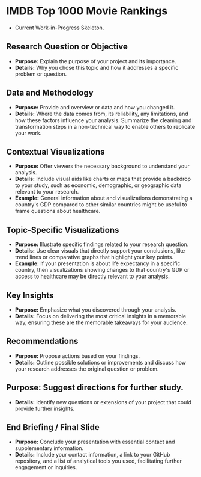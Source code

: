 # IMDB Top 1000 Movie Rankings

* Current Work-in-Progress Skeleton.

## Research Question or Objective
* **Purpose:** Explain the purpose of your project and its importance.
* **Details:** Why you chose this topic and how it addresses a specific problem or question.

## Data and Methodology
* **Purpose:** Provide and overview or data and how you changed it.
* **Details:** Where the data comes from, its reliability, any limitations, and how these factors influence your analysis. Summarize the cleaning and transformation steps in a non-technical way to enable others to replicate your work.

## Contextual Visualizations
* **Purpose:** Offer viewers the necessary background to understand your analysis.
* **Details:** Include visual aids like charts or maps that provide a backdrop to your study, such as economic, demographic, or geographic data relevant to your research.
* **Example:** General information about and visualizations demonstrating a country's GDP compared to other similar countries might be useful to frame questions about healthcare.

## Topic-Specific Visualizations
* **Purpose:** Illustrate specific findings related to your research question.
* **Details:** Use clear visuals that directly support your conclusions, like trend lines or comparative graphs that highlight your key points.
* **Example:** If your presentation is about life expectancy in a specific country, then visualizations showing changes to that country's GDP or access to healthcare may be directly relevant to your analysis.

## Key Insights
* **Purpose:** Emphasize what you discovered through your analysis.
* **Details:** Focus on delivering the most critical insights in a memorable way, ensuring these are the memorable takeaways for your audience.

## Recommendations
* **Purpose:** Propose actions based on your findings.
* **Details:** Outline possible solutions or improvements and discuss how your research addresses the original question or problem.

## **Purpose:** Suggest directions for further study.
* **Details:** Identify new questions or extensions of your project that could provide further insights.

## End Briefing / Final Slide
* **Purpose:** Conclude your presentation with essential contact and supplementary information.
* **Details:** Include your contact information, a link to your GitHub repository, and a list of analytical tools you used, facilitating further engagement or inquiries.